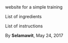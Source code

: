 website for a simple training 

List of ingredients

List of instructions

By **Selamawit**, May 24, 2017
